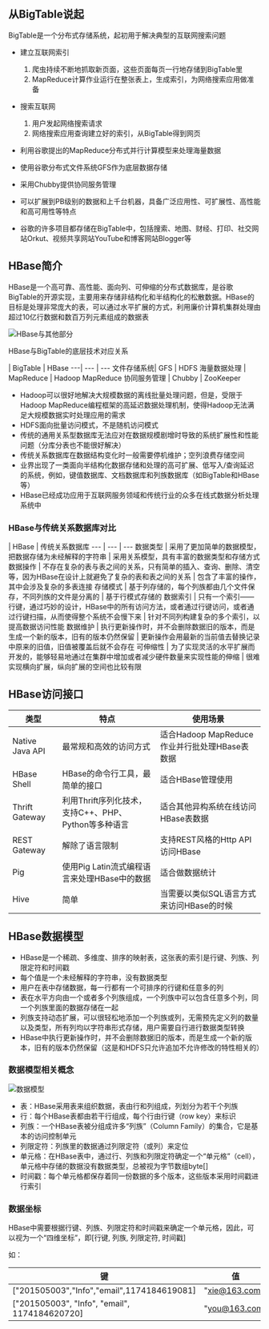 ## 从BigTable说起

BigTable是一个分布式存储系统，起初用于解决典型的互联网搜索问题

- 建立互联网索引
	1. 爬虫持续不断地抓取新页面，这些页面每页一行地存储到BigTable里
	2. MapReduce计算作业运行在整张表上，生成索引，为网络搜索应用做准备 
- 搜索互联网
	1. 用户发起网络搜索请求
	2. 网络搜索应用查询建立好的索引，从BigTable得到网页

- 利用谷歌提出的MapReduce分布式并行计算模型来处理海量数据
- 使用谷歌分布式文件系统GFS作为底层数据存储
- 采用Chubby提供协同服务管理
- 可以扩展到PB级别的数据和上千台机器，具备广泛应用性、可扩展性、高性能和高可用性等特点
- 谷歌的许多项目都存储在BigTable中，包括搜索、地图、财经、打印、社交网站Orkut、视频共享网站YouTube和博客网站Blogger等

## HBase简介

HBase是一个高可靠、高性能、面向列、可伸缩的分布式数据库，是谷歌BigTable的开源实现，主要用来存储非结构化和半结构化的松散数据。HBase的目标是处理非常庞大的表，可以通过水平扩展的方式，利用廉价计算机集群处理由超过10亿行数据和数百万列元素组成的数据表

![HBase与其他部分]()

HBase与BigTable的底层技术对应关系

 | BigTable | HBase
---| --- | ---
文件存储系统| GFS | HDFS
海量数据处理 | MapReduce | Hadoop MapReduce
协同服务管理 | Chubby | ZooKeeper

- Hadoop可以很好地解决大规模数据的离线批量处理问题，但是，受限于Hadoop MapReduce编程框架的高延迟数据处理机制，使得Hadoop无法满足大规模数据实时处理应用的需求
- HDFS面向批量访问模式，不是随机访问模式
- 传统的通用关系型数据库无法应对在数据规模剧增时导致的系统扩展性和性能问题（分库分表也不能很好解决）
- 传统关系数据库在数据结构变化时一般需要停机维护；空列浪费存储空间
- 业界出现了一类面向半结构化数据存储和处理的高可扩展、低写入/查询延迟的系统，例如，键值数据库、文档数据库和列族数据库（如BigTable和HBase等）
- HBase已经成功应用于互联网服务领域和传统行业的众多在线式数据分析处理系统中

### HBase与传统关系数据库对比

 | HBase | 传统关系数据库
 --- | --- | ---
 数据类型 | 采用了更加简单的数据模型，把数据存储为未经解释的字符串 | 采用关系模型，具有丰富的数据类型和存储方式
 数据操作 | 不存在复杂的表与表之间的关系，只有简单的插入、查询、删除、清空等，因为HBase在设计上就避免了复杂的表和表之间的关系 | 包含了丰富的操作，其中会涉及复杂的多表连接
 存储模式 | 基于列存储的，每个列族都由几个文件保存，不同列族的文件是分离的 | 基于行模式存储的
 数据索引 | 只有一个索引——行键，通过巧妙的设计，HBase中的所有访问方法，或者通过行键访问，或者通过行键扫描，从而使得整个系统不会慢下来 | 针对不同列构建复杂的多个索引，以提高数据访问性能
 数据维护 | 执行更新操作时，并不会删除数据旧的版本，而是生成一个新的版本，旧有的版本仍然保留 | 更新操作会用最新的当前值去替换记录中原来的旧值，旧值被覆盖后就不会存在 
 可伸缩性 | 为了实现灵活的水平扩展而开发的，能够轻易地通过在集群中增加或者减少硬件数量来实现性能的伸缩 | 很难实现横向扩展，纵向扩展的空间也比较有限
 
 
## HBase访问接口
 
 类型| 特点| 使用场景
  --- | --- | ---
 Native Java API | 最常规和高效的访问方式 | 适合Hadoop MapReduce作业并行批处理HBase表数据
 HBase Shell | HBase的命令行工具，最简单的接口 | 适合HBase管理使用
 Thrift Gateway | 利用Thrift序列化技术，支持C++、PHP、Python等多种语言 | 适合其他异构系统在线访问HBase表数据
 REST Gateway | 解除了语言限制 | 支持REST风格的Http API访问HBase
 Pig | 使用Pig Latin流式编程语言来处理HBase中的数据 | 适合做数据统计
 Hive | 简单 | 当需要以类似SQL语言方式来访问HBase的时候
 
## HBase数据模型
- HBase是一个稀疏、多维度、排序的映射表，这张表的索引是行键、列族、列限定符和时间戳
- 每个值是一个未经解释的字符串，没有数据类型
- 用户在表中存储数据，每一行都有一个可排序的行键和任意多的列
- 表在水平方向由一个或者多个列族组成，一个列族中可以包含任意多个列，同一个列族里面的数据存储在一起
- 列族支持动态扩展，可以很轻松地添加一个列族或列，无需预先定义列的数量以及类型，所有列均以字符串形式存储，用户需要自行进行数据类型转换
- HBase中执行更新操作时，并不会删除数据旧的版本，而是生成一个新的版本，旧有的版本仍然保留（这是和HDFS只允许追加不允许修改的特性相关的）

### 数据模型相关概念
![数据模型]()

- 表：HBase采用表来组织数据，表由行和列组成，列划分为若干个列族
- 行：每个HBase表都由若干行组成，每个行由行键（row key）来标识
- 列族：一个HBase表被分组成许多“列族”（Column Family）的集合，它是基本的访问控制单元
- 列限定符：列族里的数据通过列限定符（或列）来定位
- 单元格：在HBase表中，通过行、列族和列限定符确定一个“单元格”（cell），单元格中存储的数据没有数据类型，总被视为字节数组byte[]
- 时间戳：每个单元格都保存着同一份数据的多个版本，这些版本采用时间戳进行索引

### 数据坐标
HBase中需要根据行键、列族、列限定符和时间戳来确定一个单元格，因此，可以视为一个“四维坐标”，即[行键, 列族, 列限定符, 时间戳]

如：

键 | 值
--- | ---
["201505003","Info","email",1174184619081] | "xie@163.com"
["201505003", "Info", "email", 1174184620720] | "you@163.com"
